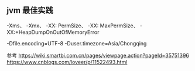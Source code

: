 ## jvm 最佳实践


-Xms、
-Xmx、
-XX: PermSize、
-XX: MaxPermSize、 
-XX:+HeapDumpOnOutOfMemoryError

-Dfile.encoding=UTF-8
-Duser.timezone=Asia/Chongqing


参考
https://wiki.smartbi.com.cn/pages/viewpage.action?pageId=35751396
https://www.cnblogs.com/loveer/p/11522493.html
